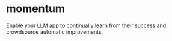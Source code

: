 # momentum
Enable your LLM app to continually learn from their success and crowdsource automatic improvements.
